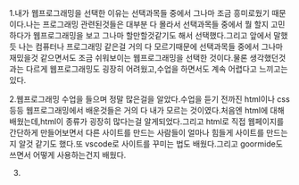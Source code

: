 1.내가 웹프로그래밍을 선택한 이유는 선택과목들 중에서 그나마 조금 흥미로웠기 때문이다.나는 프로그래밍 관련된것들은 대부분 다 몰라서 선택과목들 중에서 뭘 할지 고민하다가 웹프로그래밍을 보고 그나마 할만할것같기도 해서 선택했다.그리고 앞에서 말했듯 나는 컴퓨터나 프로그래밍 같은걸 거의 다 모르기때문에 선택과목들 중에서 그나마 재밌을것 같으면서도 조금 쉬워보이는 웹프로그래밍을 선택한 것이다.물론 생각했던것과는 다르게 웹프로그래밍도 굉장히 어려웠고,수업을 하면서도 계속 어렵다고 느끼고는 있다.


2.웹프로그래밍 수업을 들으며 정말 많은걸을 알았다.수업을 듣기 전까진 html이나 css등등 웹프로그래밍에서 배운것들은 거의 다 내가 모르는 것이였다.처음엔 html에 대해 배웠는데,html이 종류가 굉장히 많다는걸 알게되었다.그리고 html로 직접 웹페이지를 간단하게 만들어보면서 다른 사이트를 만드는 사람들이 얼마나 힘들게 사이트를 만드는지 알것 같기도 했다.또 vscode로 사이트를 꾸미는 법도 배웠다.그리고 goormide도 쓰면서 어떻게 사용하는건지 배웠다.


3.
